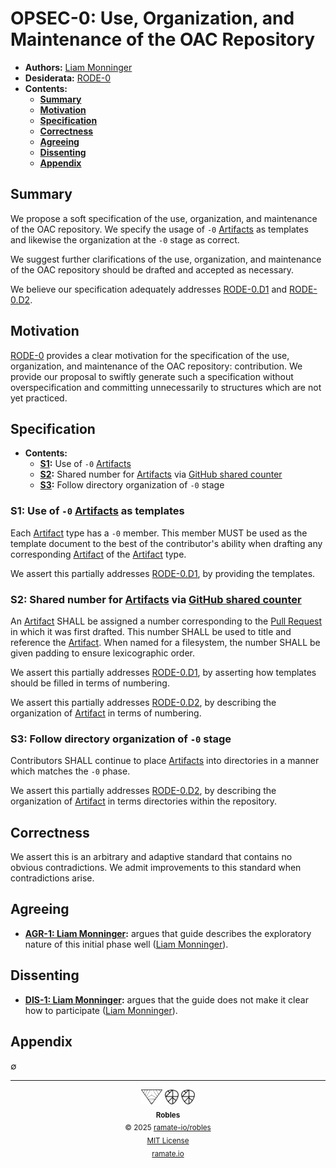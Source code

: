 # OPSEC-0: Use, Organization, and Maintenance of the OAC Repository
- **Authors:** [Liam Monninger](mailto:liam@ramate.io)
- **Desiderata:** [RODE-0](../../../rode/roera-000-000-000-dulan/rode-000-000-000/README.md)
- **Contents:**
  - **[Summary](#summary)**
  - **[Motivation](#motivation)**
  - **[Specification](#specification)**
  - **[Correctness](#correctness)**
  - **[Agreeing](#agreeing)**
  - **[Dissenting](#dissenting)**
  - **[Appendix](#appendix)**

## Summary
We propose a soft specification of the use, organization, and maintenance of the OAC repository. We specify the usage of `-0` [Artifacts](../../../roglo/roera-000-000-000-dulan/roglo-000-000-000-artifact/README.md) as templates and likewise the organization at the `-0` stage as correct.

We suggest further clarifications of the use, organization, and maintenance of the OAC repository should be drafted and accepted as necessary.

We believe our specification adequately addresses [RODE-0.D1](../../../rode/roera-000-000-000-dulan/rode-000-000-000/README.md#d1-provide-templates-for-artifacts-and-describe-their-usage) and [RODE-0.D2](../../../rode/roera-000-000-000-dulan/rode-000-000-000/README.md#d1-provide-templates-for-artifacts-and-describe-their-usage).

## Motivation
[RODE-0](../../../rode/roera-000-000-000-dulan/rode-000-000-000/README.md) provides a clear motivation for the specification of the use, organization, and maintenance of the OAC repository: contribution. We provide our proposal to swiftly generate such a specification without overspecification and committing unnecessarily to structures which are not yet practiced.

## Specification
- **Contents:**
  - **[S1](#s1-use-of--0-artifacts-as-templates):** Use of `-0` [Artifacts](../../../roglo/roera-000-000-000-dulan/)
  - **[S2](#s2-shared-number-for-artifacts-via-github-shared-counter):** Shared number for [Artifacts](../../../roglo/roera-000-000-000-dulan/roglo-000-000-000-artifact/README.md) via [GitHub shared counter](https://github.com/orgs/community/discussions/69759)
  - **[S3](#s3-follow-directory-organization-of--0-stage):** Follow directory organization of `-0` stage

### S1: Use of `-0` [Artifacts](../../../roglo/roera-000-000-000-dulan/roglo-000-000-000-artifact/README.md) as templates

Each [Artifact](../../../roglo/roera-000-000-000-dulan/roglo-000-000-000-artifact/README.md) type has a `-0` member. This member MUST be used as the template document to the best of the contributor's ability when drafting any corresponding [Artifact](../../../roglo/roera-000-000-000-dulan/roglo-000-000-000-artifact/README.md) of the [Artifact](../../../roglo/roera-000-000-000-dulan/roglo-000-000-000-artifact/README.md) type.

We assert this partially addresses [RODE-0.D1](../../../rode/roera-000-000-000-dulan/rode-000-000-000/README.md#d1-provide-templates-for-artifacts-and-describe-their-usage), by providing the templates.

### S2: Shared number for [Artifacts](../../../roglo/roera-000-000-000-dulan/roglo-000-000-000-artifact/README.md) via [GitHub shared counter](https://github.com/orgs/community/discussions/69759)

An [Artifact](../../../roglo/roera-000-000-000-dulan/roglo-000-000-000-artifact/README.md) SHALL be assigned a number corresponding to the [Pull Request](https://docs.github.com/en/pull-requests/collaborating-with-pull-requests/proposing-changes-to-your-work-with-pull-requests/about-pull-requests) in which it was first drafted. This number SHALL be used to title and reference the [Artifact](../../../roglo/roera-000-000-000-dulan/roglo-000-000-000-artifact/README.md). When named for a filesystem, the number SHALL be given padding to ensure lexicographic order.

We assert this partially addresses [RODE-0.D1](../../../rode/roera-000-000-000-dulan/rode-000-000-000/README.md#d1-provide-templates-for-artifacts-and-describe-their-usage), by asserting how templates should be filled in terms of numbering.

We assert this partially addresses [RODE-0.D2](../../../rode/roera-000-000-000-dulan/rode-000-000-000/README.md#d1-provide-templates-for-artifacts-and-describe-their-usage), by describing the organization of [Artifact](../../../roglo/roera-000-000-000-dulan/roglo-000-000-000-artifact/README.md) in terms of numbering.

### S3: Follow directory organization of `-0` stage

Contributors SHALL continue to place [Artifacts](../../../roglo/roera-000-000-000-dulan/roglo-000-000-000-artifact/README.md) into directories in a manner which matches the `-0` phase.

We assert this partially addresses [RODE-0.D2](../../../rode/roera-000-000-000-dulan/rode-000-000-000/README.md#d1-provide-templates-for-artifacts-and-describe-their-usage), by describing the organization of [Artifact](../../../roglo/roera-000-000-000-dulan/roglo-000-000-000-artifact/README.md) in terms directories within the repository.

## Correctness
We assert this is an arbitrary and adaptive standard that contains no obvious contradictions. We admit improvements to this standard when contradictions arise.

## Agreeing
- **[AGR-1: Liam Monninger](./agreeing/agr-001-liam-monninger/README.md):** argues that guide describes the exploratory nature of this initial phase well ([Liam Monninger](mailto:liam@ramate.io)).

## Dissenting
- **[DIS-1: Liam Monninger](./dissenting/dis-001-liam-monninger/README.md):** argues that the guide does not make it clear how to participate ([Liam Monninger](mailto:liam@ramate.io)).

## Appendix
$\emptyset$

<!--ROBLES FOOTER: DO NOT REMOVE THIS LINE-->
---

<div align="center">
  <picture>
    <source srcset="./assets/ramate-inverted-transparent.png" media="(prefers-color-scheme: dark)">
    <img height="24" src="./assets/ramate-transparent.png" alt="Ramate"/>
  </picture>
  <picture>
    <source srcset="./assets/robles-inverted-transparent.png" media="(prefers-color-scheme: dark)">
    <img height="24" src="./assets/robles-transparent.png" alt="Robles"/>
  </picture>
  <picture>
    <source srcset="./assets/robles-inverted-transparent.png" media="(prefers-color-scheme: dark)">
    <img height="24" src="./assets/robles-transparent.png" alt="Robles"/>
  </picture>
  <br/>
  <sub>
    <b>Robles</b>
    <br/>
    &copy; 2025 <a href="https://github.com/ramate-io/robles">ramate-io/robles</a>
    <br/>
    <a href="https://github.com/ramate-io/robles/blob/main/LICENSE">MIT License</a>
    <br/>
    <a href="https://www.ramate.io">ramate.io</a>
  </sub>
</div>
